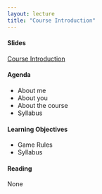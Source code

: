 ```yaml
---
layout: lecture
title: "Course Introduction"
---
```


<h4>
	<span class="fa fa-picture-o fa-lg main-list-item-icon"></span>
	Slides
</h4>

<a href="https://docs.google.com/presentation/d/198SOU2LJlhNnaZKdychSRRmJ5qqHTc4ANHG5KH_sWjo/pub?start=false&loop=false&delayms=3000" target="_blank">Course Introduction</a>

<h4>
	<span class="fa fa-bars fa-lg main-list-item-icon"></span>
	Agenda
</h4>

- About me
- About you
- About the course
- Syllabus


<h4>
	<span class="fa fa-graduation-cap fa-lg main-list-item-icon"></span>
	Learning Objectives
</h4>

- Game Rules
- Syllabus


<h4>
	<span class="fa fa-book fa-lg main-list-item-icon"></span>
	Reading
</h4>

None

